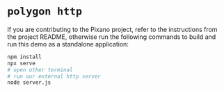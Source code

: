 # `polygon http`

If you are contributing to the Pixano project, refer to the instructions from the project README, otherwise run the following commands to build and run this demo as a standalone application:

```bash
npm install
npx serve
# open other terminal
# run our external http server
node server.js
```
